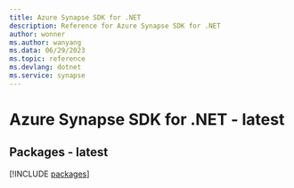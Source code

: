 ```yaml
---
title: Azure Synapse SDK for .NET
description: Reference for Azure Synapse SDK for .NET
author: wonner
ms.author: wanyang
ms.data: 06/29/2023
ms.topic: reference
ms.devlang: dotnet
ms.service: synapse
---
```

# Azure Synapse SDK for .NET - latest
## Packages - latest
[!INCLUDE [packages](synapse-index.md)]